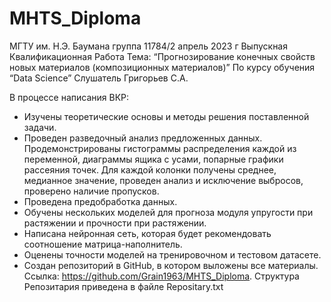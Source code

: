 # MHTS_Diploma
МГТУ им. Н.Э. Баумана
группа 11784/2 
апрель 2023 г
Выпускная Квалификационная Работа 
Тема: “Прогнозирование конечных свойств новых материалов (композиционных материалов)”
По курсу обучения “Data Science”
Слушатель Григорьев С.А.

В процессе написания ВКР:
- Изучены теоретические основы и методы решения поставленной задачи.
- Проведен разведочный анализ предложенных данных. Продемонстрированы гистограммы распределения каждой из переменной, диаграммы ящика с усами, попарные графики рассеяния точек. Для каждой колонки получены среднее, медианное значение, проведен анализ и исключение выбросов, проверено наличие пропусков.
- Проведена предобработка данных.
- Обучены нескольких моделей для прогноза модуля упругости при растяжении и прочности при растяжении. 
- Написана нейронная сеть, которая будет рекомендовать соотношение матрица-наполнитель.
- Оценены точности моделей на тренировочном и тестовом датасете.
- Создан репозиторий в GitHub, в котором выложены все материалы. Ссылка: https://github.com/Grain1963/MHTS_Diploma. Структура Репозитария приведена в файле Repositary.txt
